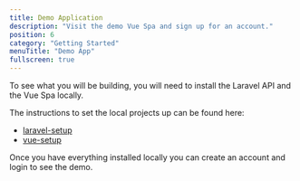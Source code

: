 ```yaml
---
title: Demo Application
description: "Visit the demo Vue Spa and sign up for an account."
position: 6
category: "Getting Started"
menuTitle: "Demo App"
fullscreen: true
---
```


To see what you will be building, you will need to install the Laravel API and the Vue Spa locally.

The instructions to set the local projects up can be found here:

- [laravel-setup](/setup/laravel-setup)
- [vue-setup](/setup/vue-setup)

Once you have everything installed locally you can create an account and login to see the demo.
